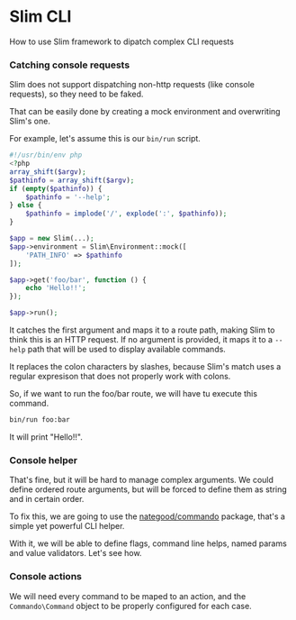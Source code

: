 # Slim CLI

How to use Slim framework to dipatch complex CLI requests

### Catching console requests

Slim does not support dispatching non-http requests (like console requests), so they need to be faked.
 
That can be easily done by creating a mock environment and overwriting Slim's one.

For example, let's assume this is our `bin/run` script.

```php
#!/usr/bin/env php
<?php
array_shift($argv);
$pathinfo = array_shift($argv);
if (empty($pathinfo)) {
    $pathinfo = '--help';
} else {
    $pathinfo = implode('/', explode(':', $pathinfo));
}

$app = new Slim(...);
$app->environment = Slim\Environment::mock([
    'PATH_INFO' => $pathinfo
]);

$app->get('foo/bar', function () {
    echo 'Hello!!';
});

$app->run();
```

It catches the first argument and maps it to a route path, making Slim to think this is an HTTP request. If no argument is provided, it maps it to a `--help` path that will be used to display available commands.

It replaces the colon characters by slashes, because Slim's match uses a regular expresison that does not properly work with colons.

So, if we want to run the foo/bar route, we will have tu execute this command.

```bash
bin/run foo:bar
```

It will print "Hello!!".

### Console helper

That's fine, but it will be hard to manage complex arguments. We could define ordered route arguments, but will be forced to define them as string and in certain order.

To fix this, we are going to use the [nategood/commando](https://github.com/nategood/commando) package, that's a simple yet powerful CLI helper.

With it, we will be able to define flags, command line helps, named params and value validators. Let's see how.

### Console actions

We will need every command to be maped to an action, and the `Commando\Command` object to be properly configured for each case.


